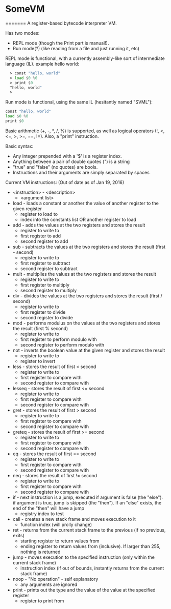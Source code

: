 # SomeVM
=======
A register-based bytecode interpreter VM.

Has two modes:
  * REPL mode (though the Print part is manual!).
  * Run mode(?) (like reading from a file and just running it, etc)

REPL mode is functional, with a currently assembly-like sort of intermediate language (IL).
example hello world:
```asm
  > const "hello, world"
  > load $0 %0
  > print $0
  "hello, world"
  > 
```

Run mode is functional, using the same IL (hesitantly named "SVML"):
```asm
const "hello, world"
load $0 %0
print $0
```

Basic arithmetic (+, -, *, /, %) is supported, as well as logical operators (!, <, <=, >, >=, ==, !=).
Also, a "print" instruction.

Basic syntax:
* Any integer prepended with a '$' is a register index.
* Anything between a pair of double quotes (") is a string
* "true" and "false" (no quotes) are bools.
* Instructions and their arguments are simply separated by spaces

Current VM instructions: (Out of date as of Jan 19, 2016)
* \<instruction\> - \<description\>
  * \<argument list\>
* load - loads a constant or another the value of another register to the given register
  * register to load to
  * index into the constants list OR another register to load
* add - adds the values at the two registers and stores the result
  * register to write to
  * first register to add
  * second register to add
* sub - subtracts the values at the two registers and stores the result (first - second)
  * register to write to
  * first register to subtract
  * second register to subtract
* mult - multiplies the values at the two registers and stores the result
  * register to write to
  * first register to multiply
  * second register to multiply
* div - divides the values at the two registers and stores the result (first / second)
  * register to write to
  * first register to divide
  * second register to divide
* mod - performs modulus on the values at the two registers and stores the result (first % second)
  * register to write to
  * first register to perform modulo with
  * second register to perform modulo with
* not - inverts the boolean value at the given register and stores the result
  * register to write to
  * register to invert
* less - stores the result of first < second
  * register to write to
  * first register to compare with
  * second register to compare with
* lesseq - stores the result of first <= second
  * register to write to
  * first register to compare with
  * second register to compare with
* gret - stores the result of first > second
  * register to write to
  * first register to compare with
  * second register to compare with
* greteq - stores the result of first >= second
  * register to write to
  * first register to compare with
  * second register to compare with
* eq - stores the result of first == second
  * register to write to
  * first register to compare with
  * second register to compare with
* neq - stores the result of first != second
  * register to write to
  * first register to compare with
  * second register to compare with
* if - next instruction is a jump, executed if argument is false (the "else"). if argument is true, jump is skipped (the "then"). If an "else" exists, the end of the "then" will have a jump
  * registry index to test
* call - creates a new stack frame and moves execution to it
  * function index (will prolly change)
* ret - returns from the current stack frame to the previous (if no previous, exits)
  * starting register to return values from
  * ending register to return values from (inclusive). If larger than 255, nothing is returned
* jump - moves execution to the specified instruction (only within the current stack frame)
  * instruction index (if out of bounds, instantly returns from the current stack frame)
* noop - "No operation" - self explanatory
  * any arguments are ignored
* print - prints out the type and the value of the value at the specified register
  * register to print from
